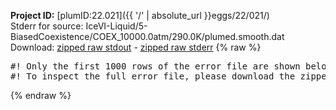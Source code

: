 **Project ID:** [plumID:22.021]({{ '/' | absolute_url }}eggs/22/021/)  
Stderr for source:  IceVI-Liquid/5-BiasedCoexistence/COEX_10000.0atm/290.0K/plumed.smooth.dat   
Download: [zipped raw stdout](plumed.smooth.dat.plumed.stdout.txt.zip) - [zipped raw stderr](plumed.smooth.dat.plumed.stderr.txt.zip) 
{% raw %}
<pre>
#! Only the first 1000 rows of the error file are shown below
#! To inspect the full error file, please download the zipped raw stderr file above
</pre>
{% endraw %}
